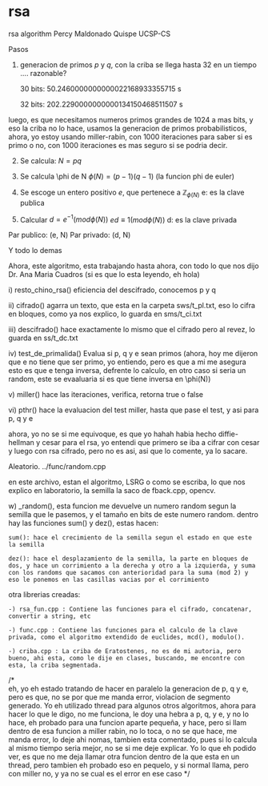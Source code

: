 # rsa
rsa algorithm
Percy Maldonado Quispe UCSP-CS

Pasos
1) generacion de primos $p$ y $q$, con la criba se llega hasta 32 en un tiempo .... razonable?
	
	30 bits: 50.2460000000000022168933355715 s
	
	32 bits: 202.2290000000000134150468511507 s
	
luego, es que necesitamos numeros primos grandes de 1024 a mas bits, y eso la criba no lo hace, usamos la generacion de primos probabilisticos, ahora, yo estoy usando miller-rabin, con 1000 iteraciones para saber si es primo o no, con 1000 iteraciones es mas seguro si se podria decir.

2) Se calcula:
	$N = pq$ 

3) Se calcula \phi de N
	$\phi(N) = (p-1)(q-1)$ (la funcion phi de euler)

4) Se escoge un entero positivo $e$, que pertenece a $\mathbb{Z}_{\phi(N)}$
	e: es la clave publica

5) Calcular $d = e^{-1} (mod \phi(N))$
	$ed \equiv 1 (mod \phi(N))$
	d: es la clave privada

Par publico: (e, N)
Par privado: (d, N)


Y todo lo demas

Ahora, este algoritmo, esta trabajando hasta ahora, con todo lo que nos dijo Dr. Ana Maria Cuadros (si es que lo esta leyendo, eh hola)

i) resto_chino_rsa() eficiencia del descifrado, conocemos p y q

ii) cifrado() agarra un texto, que esta en la carpeta sws/t_pl.txt, eso lo cifra en bloques, como ya nos explico, lo guarda en sms/t_ci.txt

iii) descifrado() hace exactamente lo mismo que el cifrado pero al revez, lo guarda en ss/t_dc.txt

iv) test_de_primalida() Evalua si p, q y e sean primos (ahora, hoy me dijeron que e no tiene que ser primo, yo entiendo, pero es que a mi me asegura esto es que e tenga inversa, defrente lo calculo, en otro caso si seria un random, este se evaaluaria si es que tiene inversa en \phi(N))

v) miller() hace las iteraciones, verifica, retorna true o false

vi) pthr() hace la evaluacion del test miller, hasta que pase el test, y asi para p, q y e

ahora, yo no se si me equivoque, es que yo hahah habia hecho diffie-hellman y cesar para el rsa, yo entendi que primero se iba a cifrar con cesar y luego con rsa cifrado, pero no es asi, asi que lo comente, ya lo sacare.

Aleatorio.
../func/random.cpp

en este archivo, estan el algoritmo, LSRG o como se escriba, lo que nos explico en laboratorio, la semilla la saco de fback.cpp, opencv.

w) _random(), esta funcion me devuelve un numero random segun la semilla que le pasemos, y el tamaño en bits de este numero random. dentro hay las funciones sum() y dez(), estas hacen:

	sum(): hace el crecimiento de la semilla segun el estado en que este la semilla
	
	dez(): hace el desplazamiento de la semilla, la parte en bloques de dos, y hace un corrimiento a la derecha y otro a la izquierda, y suma con los randoms que sacamos con anterioridad para la suma (mod 2) y eso le ponemos en las casillas vacias por el corrimiento



otra librerias creadas:

	-) rsa_fun.cpp : Contiene las funciones para el cifrado, concatenar, convertir a string, etc
	
	-) func.cpp : Contiene las funciones para el calculo de la clave privada, como el algoritmo extendido de euclides, mcd(), modulo().
	
	-) criba.cpp : La criba de Eratostenes, no es de mi autoria, pero bueno, ahi esta, como le dije en clases, buscando, me encontre con esta, la criba segmentada. 

/*	
	eh, yo eh estado tratando de hacer en paralelo la generacion de p, q y e, pero es que, no se por que me manda error, violacion de segmento generado. Yo eh utilizado thread para algunos otros algoritmos, ahora para hacer lo que le digo, no me funciona, le doy una hebra a p, q, y e, y no lo hace, eh probado para una funcion aparte pequeña, y hace, pero si llam dentro de esa funcion a miller rabin, no lo toca, o no se que hace, me manda error, lo deje ahi nomas, tambien esta comentado, pues si lo calcula al mismo tiempo seria mejor, no se si me deje explicar. Yo lo que eh podido ver, es que no me deja llamar otra funcion dentro de la que esta en un thread, pero tambien eh probado eso en pequelo, y si normal llama, pero con miller no, y ya no se cual es el error en ese caso
*/
